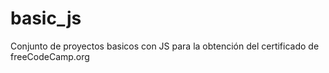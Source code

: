 # basic_js
Conjunto de proyectos basicos con JS para la obtención del certificado de freeCodeCamp.org
